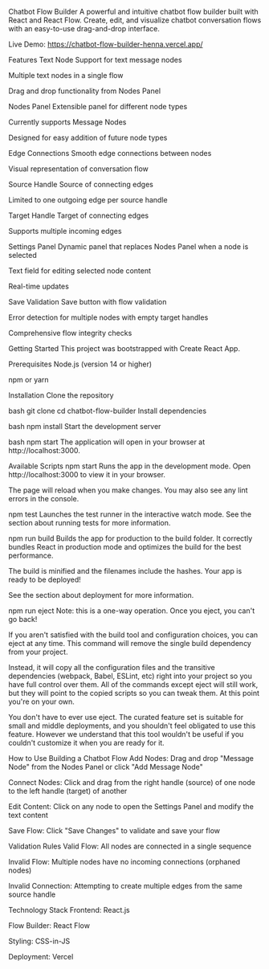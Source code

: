 Chatbot Flow Builder
A powerful and intuitive chatbot flow builder built with React and React Flow. Create, edit, and visualize chatbot conversation flows with an easy-to-use drag-and-drop interface.

Live Demo: https://chatbot-flow-builder-henna.vercel.app/

Features
Text Node
Support for text message nodes

Multiple text nodes in a single flow

Drag and drop functionality from Nodes Panel

Nodes Panel
Extensible panel for different node types

Currently supports Message Nodes

Designed for easy addition of future node types

Edge Connections
Smooth edge connections between nodes

Visual representation of conversation flow

Source Handle
Source of connecting edges

Limited to one outgoing edge per source handle

Target Handle
Target of connecting edges

Supports multiple incoming edges

Settings Panel
Dynamic panel that replaces Nodes Panel when a node is selected

Text field for editing selected node content

Real-time updates

Save Validation
Save button with flow validation

Error detection for multiple nodes with empty target handles

Comprehensive flow integrity checks

Getting Started
This project was bootstrapped with Create React App.

Prerequisites
Node.js (version 14 or higher)

npm or yarn

Installation
Clone the repository

bash
git clone <your-repository-url>
cd chatbot-flow-builder
Install dependencies

bash
npm install
Start the development server

bash
npm start
The application will open in your browser at http://localhost:3000.

Available Scripts
npm start
Runs the app in the development mode.
Open http://localhost:3000 to view it in your browser.

The page will reload when you make changes.
You may also see any lint errors in the console.

npm test
Launches the test runner in the interactive watch mode.
See the section about running tests for more information.

npm run build
Builds the app for production to the build folder.
It correctly bundles React in production mode and optimizes the build for the best performance.

The build is minified and the filenames include the hashes.
Your app is ready to be deployed!

See the section about deployment for more information.

npm run eject
Note: this is a one-way operation. Once you eject, you can't go back!

If you aren't satisfied with the build tool and configuration choices, you can eject at any time. This command will remove the single build dependency from your project.

Instead, it will copy all the configuration files and the transitive dependencies (webpack, Babel, ESLint, etc) right into your project so you have full control over them. All of the commands except eject will still work, but they will point to the copied scripts so you can tweak them. At this point you're on your own.

You don't have to ever use eject. The curated feature set is suitable for small and middle deployments, and you shouldn't feel obligated to use this feature. However we understand that this tool wouldn't be useful if you couldn't customize it when you are ready for it.

How to Use
Building a Chatbot Flow
Add Nodes: Drag and drop "Message Node" from the Nodes Panel or click "Add Message Node"

Connect Nodes: Click and drag from the right handle (source) of one node to the left handle (target) of another

Edit Content: Click on any node to open the Settings Panel and modify the text content

Save Flow: Click "Save Changes" to validate and save your flow

Validation Rules
Valid Flow: All nodes are connected in a single sequence

Invalid Flow: Multiple nodes have no incoming connections (orphaned nodes)

Invalid Connection: Attempting to create multiple edges from the same source handle

Technology Stack
Frontend: React.js

Flow Builder: React Flow

Styling: CSS-in-JS

Deployment: Vercel